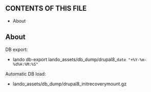 
CONTENTS OF THIS FILE
---------------------

 * About


About
------------

DB export:
 * lando db-export lando_assets/db_dump/drupal8_`date "+%Y-%m-%d%H:%M:%S"`

Automatic DB load:
 * lando_assets/db_dump/drupal8_initrecoverymount.gz
